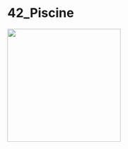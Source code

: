 # 42_Piscine

<img src="https://raw.githubusercontent.com/kube/vscode-42header/master/42.png" width=256 align="middle">
